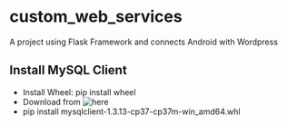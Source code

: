 # custom_web_services
A project using Flask Framework and connects Android with Wordpress
## Install MySQL Client
+ Install Wheel: pip install wheel
+ Download from ![here](https://www.lfd.uci.edu/~gohlke/pythonlibs/#mysqlclient)
+ pip install mysqlclient-1.3.13-cp37-cp37m-win_amd64.whl
